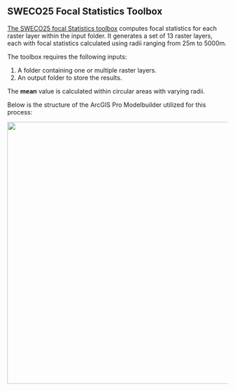## SWECO25 Focal Statistics Toolbox

[The SWECO25 focal Statistics toolbox](focal_statistics_SWECO25.tbx) computes focal statistics for each raster layer within the input folder. It generates a set of 13 raster layers, each with focal statistics calculated using radii ranging from 25m to 5000m.

The toolbox requires the following inputs:

1) A folder containing one or multiple raster layers.
2) An output folder to store the results.

The **mean** value is calculated within circular areas with varying radii.

Below is the structure of the ArcGIS Pro Modelbuilder utilized for this process:

<img src="https://github.com/NKulling/SWECO25/blob/main/figs/focal_statistics_modelbuilder_SWECO25.JPG" width="600">



